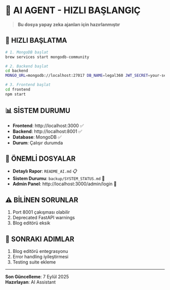 # 🤖 AI AGENT - HIZLI BAŞLANGIÇ

> **Bu dosya yapay zeka ajanları için hazırlanmıştır**

## 🚀 HIZLI BAŞLATMA

```bash
# 1. MongoDB başlat
brew services start mongodb-community

# 2. Backend başlat
cd backend
MONGO_URL=mongodb://localhost:27017 DB_NAME=legal360 JWT_SECRET=your-secret-key PORT=8001 python3 server.py

# 3. Frontend başlat
cd frontend
npm start
```

## 📊 SİSTEM DURUMU

- **Frontend**: http://localhost:3000 ✅
- **Backend**: http://localhost:8001 ✅  
- **Database**: MongoDB ✅
- **Durum**: Çalışır durumda

## 📁 ÖNEMLİ DOSYALAR

- **Detaylı Rapor**: `README_AI.md` 📋
- **Sistem Durumu**: `backup/SYSTEM_STATUS.md` 🔧
- **Admin Panel**: http://localhost:3000/admin/login 🔐

## ⚠️ BİLİNEN SORUNLAR

1. Port 8001 çakışması olabilir
2. Deprecated FastAPI warnings
3. Blog editörü eksik

## 🎯 SONRAKI ADIMLAR

1. Blog editörü entegrasyonu
2. Error handling iyileştirmesi  
3. Testing suite ekleme

---
**Son Güncelleme**: 7 Eylül 2025  
**Hazırlayan**: AI Assistant
